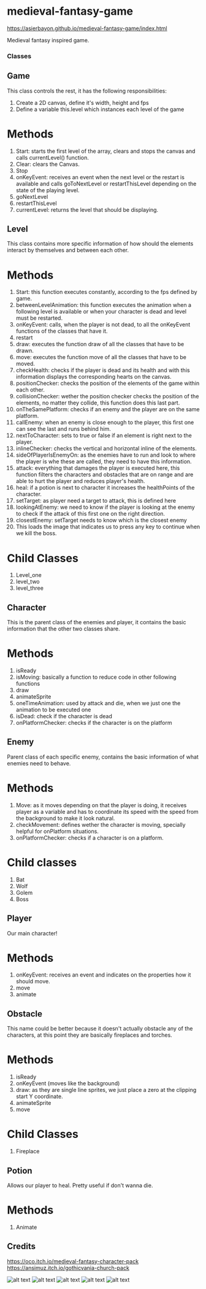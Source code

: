 # medieval-fantasy-game

https://asierbayon.github.io/medieval-fantasy-game/index.html

Medieval fantasy inspired game.

### Classes

## Game
This class controls the rest, it has the following responsibilities:
1. Create a 2D canvas, define it's width, height and fps
2. Define a variable this.level which instances each level of the game

# Methods
1. Start: starts the first level of the array, clears and stops the canvas and calls currentLevel() function.
2. Clear: clears the Canvas.
3. Stop
4. onKeyEvent: receives an event when the next level or the restart is available and calls goToNextLevel or restartThisLevel depending on the state of the playing level.
5. goNextLevel
6. restartThisLevel
5. currentLevel: returns the level that should be displaying.

## Level
This class contains more specific information of how should the elements interact by themselves and between each other.

# Methods
1. Start: this function executes constantly, according to the fps defined by game.
2. betweenLevelAnimation: this function executes the animation when a following level is available or when your character is dead and level must be restarted.
3. onKeyEvent: calls, when the player is not dead, to all the onKeyEvent functions of the classes that have it.
4. restart
5. draw: executes the function draw of all the classes that have to be drawn.
6. move: executes the function move of all the classes that have to be moved.
7. checkHealth: checks if the player is dead and its health and with this information displays the corresponding hearts on the canvas.
8. positionChecker: checks the position of the elements of the game within each other.
9. collisionChecker: wether the position checker checks the position of the elements, no matter they collide, this function does this last part.
10. onTheSamePlatform: checks if an enemy and the player are on the same platform.
11. callEnemy: when an enemy is close enough to the player, this first one can see the last and runs behind him.
12. nextToCharacter: sets to true or false if an element is right next to the player.
13. inlineChecker: checks the vertical and horizontal inline of the elements.
14. sideOfPlayerIsEnemyOn: as the enemies have to run and look to where the player is whe these are called, they need to have this information.
15. attack: everything that damages the player is executed here, this function filters the characters and obstacles that are on range and are able to hurt the player and reduces player's health.
16. heal: if a potion is next to character it increases the healthPoints of the character.
17. setTarget: as player need a target to attack, this is defined here
18. lookingAtEnemy: we need to know if the player is looking at the enemy to check if the attack of this first one on the right direction.
19. closestEnemy: setTarget needs to know which is the closest enemy
20. This loads the image that indicates us to press any key to continue when we kill the boss.

# Child Classes
1. Level_one
2. level_two
3. level_three

## Character
This is the parent class of the enemies and player, it contains the basic information that the other two classes share.

# Methods
1. isReady
2. isMoving: basically a function to reduce code in other following functions
3. draw
4. animateSprite
5. oneTimeAnimation: used by attack and die, when we just one the animation to be executed one
6. isDead: check if the character is dead
7. onPlatformChecker: checks if the character is on the platform

## Enemy
Parent class of each specific enemy, contains the basic information of what enemies need to behave.

# Methods
1. Move: as it moves depending on that the player is doing, it receives player as a variable and has to coordinate its speed with the speed from the background to make it look natural.
2. checkMovement: defines wether the character is moving, specially helpful for onPlatform situations.
3. onPlatformChecker: checks if a character is on a platform.

# Child classes
1. Bat
2. Wolf
3. Golem
4. Boss

## Player
Our main character!

# Methods
1. onKeyEvent: receives an event and indicates on the properties how it should move.
2. move
3. animate

## Obstacle
This name could be better because it doesn't actually obstacle any of the characters, at this point they are basically fireplaces and torches.

# Methods
1. isReady
2. onKeyEvent (moves like the background)
3. draw: as they are single line sprites, we just place a zero at the clipping start Y coordinate.
4. animateSprite
5. move

# Child Classes
1. Fireplace

## Potion
Allows our player to heal. Pretty useful if don't wanna die.

# Methods
1. Animate



## Credits 
https://oco.itch.io/medieval-fantasy-character-pack
https://ansimuz.itch.io/gothicvania-church-pack

![alt text](https://github.com/asierbayon/medieval-fantasy-game/blob/main/SS01.png?raw=true)
![alt text](https://github.com/asierbayon/medieval-fantasy-game/blob/main/SS02.png?raw=true)
![alt text](https://github.com/asierbayon/medieval-fantasy-game/blob/main/SS03.png?raw=true)
![alt text](https://github.com/asierbayon/medieval-fantasy-game/blob/main/SS04.png?raw=true)
![alt text](https://github.com/asierbayon/medieval-fantasy-game/blob/main/SS05.png?raw=true)